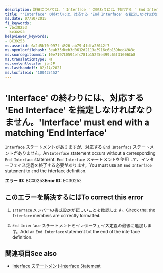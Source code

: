 ```yaml
---
description: 詳細については、' Interface ' の終わりには、対応する ' End Interface ' を指定しなければなりません
title: "'Interface' の終わりには、対応する 'End Interface' を指定しなければなりません。"
ms.date: 07/20/2015
f1_keywords:
- vbc30253
- bc30253
helpviewer_keywords:
- BC30253
ms.assetid: 0a2d5b70-997f-4926-ab79-4fdfa23042f7
ms.openlocfilehash: 6eab35d0eb3d0612d2113a3916c6b169bed4983c
ms.sourcegitcommit: 10e719780594efc781b15295e499c66f316068b8
ms.translationtype: MT
ms.contentlocale: ja-JP
ms.lasthandoff: 02/14/2021
ms.locfileid: "100425452"
---
```

# <a name="interface-must-end-with-a-matching-end-interface"></a><span data-ttu-id="6b6f8-103">'Interface' の終わりには、対応する 'End Interface' を指定しなければなりません。</span><span class="sxs-lookup"><span data-stu-id="6b6f8-103">'Interface' must end with a matching 'End Interface'</span></span>

<span data-ttu-id="6b6f8-104">`Interface` ステートメントがありますが、対応する `End Interface` ステートメントがありません。</span><span class="sxs-lookup"><span data-stu-id="6b6f8-104">An `Interface` statement occurs without a corresponding `End Interface` statement.</span></span> <span data-ttu-id="6b6f8-105">`End Interface` ステートメントを使用して、インターフェイス定義を終了する必要があります。</span><span class="sxs-lookup"><span data-stu-id="6b6f8-105">You must use an `End Interface` statement to end the interface definition.</span></span>  
  
 <span data-ttu-id="6b6f8-106">**エラー ID:** BC30253</span><span class="sxs-lookup"><span data-stu-id="6b6f8-106">**Error ID:** BC30253</span></span>  
  
## <a name="to-correct-this-error"></a><span data-ttu-id="6b6f8-107">このエラーを解決するには</span><span class="sxs-lookup"><span data-stu-id="6b6f8-107">To correct this error</span></span>  
  
1. <span data-ttu-id="6b6f8-108">`Interface` メンバーの書式設定が正しいことを確認します。</span><span class="sxs-lookup"><span data-stu-id="6b6f8-108">Check that the `Interface` members are correctly formatted.</span></span>  
  
2. <span data-ttu-id="6b6f8-109">`End Interface` ステートメントをインターフェイス定義の最後に追加します。</span><span class="sxs-lookup"><span data-stu-id="6b6f8-109">Add an `End Interface` statement tot the end of the interface definition.</span></span>  
  
## <a name="see-also"></a><span data-ttu-id="6b6f8-110">関連項目</span><span class="sxs-lookup"><span data-stu-id="6b6f8-110">See also</span></span>

- [<span data-ttu-id="6b6f8-111">Interface ステートメント</span><span class="sxs-lookup"><span data-stu-id="6b6f8-111">Interface Statement</span></span>](../language-reference/statements/interface-statement.md)
